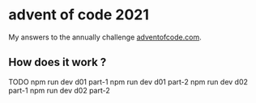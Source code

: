 # advent of code 2021

My answers to the annually challenge [adventofcode.com](https://adventofcode.com/).

## How does it work ?

TODO
npm run dev d01 part-1
npm run dev d01 part-2
npm run dev d02 part-1
npm run dev d02 part-2